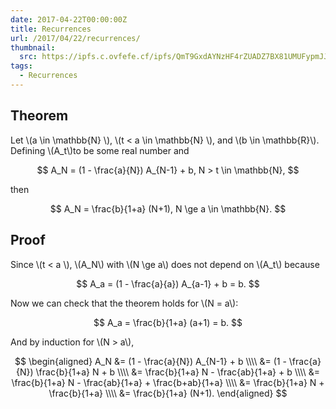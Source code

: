 ```yaml
---
date: 2017-04-22T00:00:00Z
title: Recurrences
url: /2017/04/22/recurrences/
thumbnail:
  src: https://ipfs.c.ovfefe.cf/ipfs/QmT9GxdAYNzHF4rZUADZ7BX81UMUFypmJJK88RJfs6BcfK
tags:
  - Recurrences
---
```


## Theorem
Let \\(a \in \mathbb{N} \\), \\(t < a \in \mathbb{N} \\), and \\(b \in
\mathbb{R}\\). Defining \\(A_t\\)to be some real number and

$$
A_N = (1 - \frac{a}{N}) A_{N-1} + b, N > t \in \mathbb{N},
$$

then

$$
A_N = \frac{b}{1+a} (N+1), N \ge a \in \mathbb{N}.
$$

<!--more-->

## Proof

Since \\(t < a \\), \\(A_N\\) with \\(N \ge a\\) does not depend on
\\(A_t\\) because

$$
A_a = (1 - \frac{a}{a}) A_{a-1} + b = b.
$$

Now we can check that the theorem holds for \\(N = a\\):

$$
A_a = \frac{b}{1+a} (a+1) = b.
$$

And by induction for \\(N > a\\),

$$
\begin{aligned}
A_N &= (1 - \frac{a}{N}) A_{N-1} + b
\\\\ &= (1 - \frac{a}{N}) \frac{b}{1+a} N + b
\\\\ &= \frac{b}{1+a} N - \frac{ab}{1+a} + b
\\\\ &= \frac{b}{1+a} N - \frac{ab}{1+a} + \frac{b+ab}{1+a}
\\\\ &= \frac{b}{1+a} N + \frac{b}{1+a}
\\\\ &= \frac{b}{1+a} (N+1).
\end{aligned}
$$
